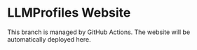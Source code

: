# LLMProfiles Website
This branch is managed by GitHub Actions. The website will be automatically deployed here.
